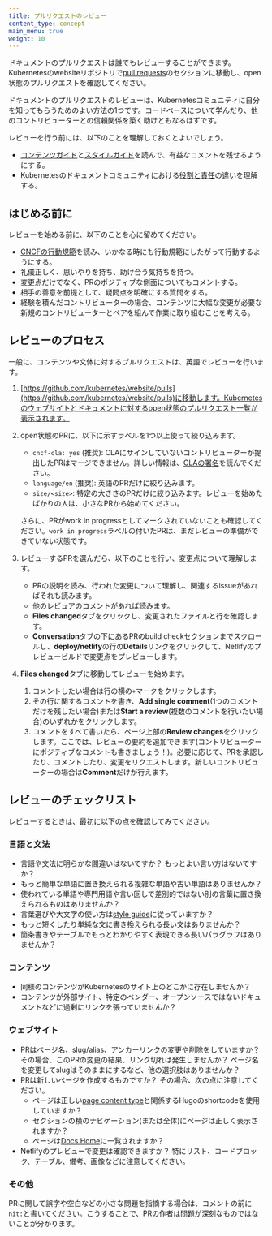 ```yaml
---
title: プルリクエストのレビュー
content_type: concept
main_menu: true
weight: 10
---
```


<!-- overview -->

ドキュメントのプルリクエストは誰でもレビューすることができます。Kubernetesのwebsiteリポジトリで[pull requests](https://github.com/kubernetes/website/pulls)のセクションに移動し、open状態のプルリクエストを確認してください。

ドキュメントのプルリクエストのレビューは、Kubernetesコミュニティに自分を知ってもらうためのよい方法の1つです。コードベースについて学んだり、他のコントリビューターとの信頼関係を築く助けともなるはずです。

レビューを行う前には、以下のことを理解しておくとよいでしょう。

- [コンテンツガイド](/docs/contribute/style/content-guide/)と[スタイルガイド](/docs/contribute/style/style-guide/)を読んで、有益なコメントを残せるようにする。
- Kubernetesのドキュメントコミュニティにおける[役割と責任](/docs/contribute/participate/roles-and-responsibilities/)の違いを理解する。

<!-- body -->

## はじめる前に

レビューを始める前に、以下のことを心に留めてください。

- [CNCFの行動規範](https://github.com/cncf/foundation/blob/master/code-of-conduct.md)を読み、いかなる時にも行動規範にしたがって行動するようにする。
- 礼儀正しく、思いやりを持ち、助け合う気持ちを持つ。
- 変更点だけでなく、PRのポジティブな側面についてもコメントする。
- 相手の善意を前提として、疑問点を明確にする質問をする。
- 経験を積んだコントリビューターの場合、コンテンツに大幅な変更が必要な新規のコントリビューターとペアを組んで作業に取り組むことを考える。

## レビューのプロセス

一般に、コンテンツや文体に対するプルリクエストは、英語でレビューを行います。

1.  [https://github.com/kubernetes/website/pulls](https://github.com/kubernetes/website/pulls)に移動します。Kubernetesのウェブサイトとドキュメントに対するopen状態のプルリクエスト一覧が表示されます。

2.  open状態のPRに、以下に示すラベルを1つ以上使って絞り込みます。

    - `cncf-cla: yes` (推奨): CLAにサインしていないコントリビューターが提出したPRはマージできません。詳しい情報は、[CLAの署名](/docs/contribute/new-content/overview/#sign-the-cla)を読んでください。
    - `language/en` (推奨): 英語のPRだけに絞り込みます。
    - `size/<size>`: 特定の大きさのPRだけに絞り込みます。レビューを始めたばかりの人は、小さなPRから始めてください。

    さらに、PRがwork in progressとしてマークされていないことも確認してください。`work in progress`ラベルの付いたPRは、まだレビューの準備ができていない状態です。

3.  レビューするPRを選んだら、以下のことを行い、変更点について理解します。
    - PRの説明を読み、行われた変更について理解し、関連するissueがあればそれも読みます。
    - 他のレビュアのコメントがあれば読みます。
    - **Files changed**タブをクリックし、変更されたファイルと行を確認します。
    - **Conversation**タブの下にあるPRのbuild checkセクションまでスクロールし、**deploy/netlify**の行の**Details**リンクをクリックして、Netlifyのプレビュービルドで変更点をプレビューします。

4.  **Files changed**タブに移動してレビューを始めます。
    1. コメントしたい場合は行の横の`+`マークをクリックします。
    2. その行に関するコメントを書き、**Add single comment**(1つのコメントだけを残したい場合)または**Start a review**(複数のコメントを行いたい場合)のいずれかをクリックします。
    3. コメントをすべて書いたら、ページ上部の**Review changes**をクリックします。ここでは、レビューの要約を追加できます(コントリビューターにポジティブなコメントも書きましょう！)。必要に応じて、PRを承認したり、コメントしたり、変更をリクエストします。新しいコントリビューターの場合は**Comment**だけが行えます。

## レビューのチェックリスト

レビューするときは、最初に以下の点を確認してみてください。

### 言語と文法

- 言語や文法に明らかな間違いはないですか？ もっとよい言い方はないですか？
- もっと簡単な単語に置き換えられる複雑な単語や古い単語はありませんか？
- 使われている単語や専門用語や言い回しで差別的ではない別の言葉に置き換えられるものはありませんか？
- 言葉選びや大文字の使い方は[style guide](/docs/contribute/style/style-guide/)に従っていますか？
- もっと短くしたり単純な文に書き換えられる長い文はありませんか？
- 箇条書きやテーブルでもっとわかりやすく表現できる長いパラグラフはありませんか？

### コンテンツ

- 同様のコンテンツがKubernetesのサイト上のどこかに存在しませんか？
- コンテンツが外部サイト、特定のベンダー、オープンソースではないドキュメントなどに過剰にリンクを張っていませんか？

### ウェブサイト

- PRはページ名、slug/alias、アンカーリンクの変更や削除をしていますか？ その場合、このPRの変更の結果、リンク切れは発生しませんか？ ページ名を変更してslugはそのままにするなど、他の選択肢はありませんか？
- PRは新しいページを作成するものですか？ その場合、次の点に注意してください。
  - ページは正しい[page content type](/docs/contribute/style/page-content-types/)と関係するHugoのshortcodeを使用していますか？
  - セクションの横のナビゲーション(または全体)にページは正しく表示されますか？
  - ページは[Docs Home](/docs/home/)に一覧されますか？
- Netlifyのプレビューで変更は確認できますか？ 特にリスト、コードブロック、テーブル、備考、画像などに注意してください。

### その他

PRに関して誤字や空白などの小さな問題を指摘する場合は、コメントの前に`nit:`と書いてください。こうすることで、PRの作者は問題が深刻なものではないことが分かります。
